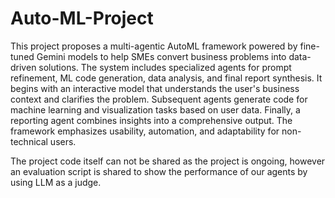 # Auto-ML-Project

This project proposes a multi-agentic AutoML framework powered by fine-tuned Gemini models to help SMEs convert business problems into data-driven solutions. The system includes specialized agents for prompt refinement, ML code generation, data analysis, and final report synthesis. It begins with an interactive model that understands the user's business context and clarifies the problem. Subsequent agents generate code for machine learning and visualization tasks based on user data. Finally, a reporting agent combines insights into a comprehensive output. The framework emphasizes usability, automation, and adaptability for non-technical users.

The project code itself can not be shared as the project is ongoing, however an evaluation script is shared to show the performance of our agents by using LLM as a judge. 
